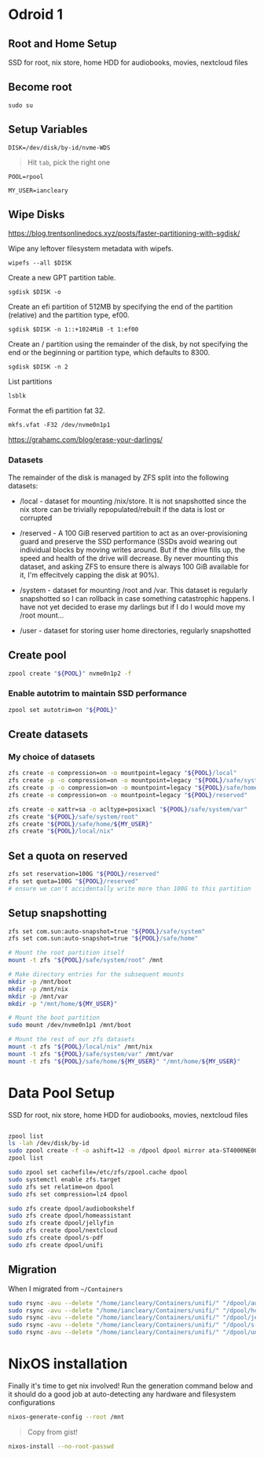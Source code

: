 # Odroid 1

## Root and Home Setup

SSD for root, nix store, home
HDD for audiobooks, movies, nextcloud files

## Become root

`sudo su`

## Setup Variables

`DISK=/dev/disk/by-id/nvme-WDS`

> Hit `tab`, pick the right one

`POOL=rpool`

`MY_USER=iancleary`

## Wipe Disks

<https://blog.trentsonlinedocs.xyz/posts/faster-partitioning-with-sgdisk/>

Wipe any leftover filesystem metadata with wipefs.

`wipefs --all $DISK`

Create a new GPT partition table.

`sgdisk $DISK -o`

Create an efi partition of 512MB by specifying the end of the partition (relative) and the partition type, ef00.

`sgdisk $DISK -n 1::+1024MiB -t 1:ef00`

Create an / partition using the remainder of the disk, by not specifying the end or the beginning or partition type, which defaults to 8300.

`sgdisk $DISK -n 2`

List partitions

`lsblk`

Format the efi partition fat 32.

`mkfs.vfat -F32 /dev/nvme0n1p1`

<https://grahamc.com/blog/erase-your-darlings/>

### Datasets

The remainder of the disk is managed by ZFS split into the following datasets:

- /local - dataset for mounting /nix/store. It is not snapshotted since the nix store can be trivially repopulated/rebuilt if the data is lost or corrupted

- /reserved - A 100 GiB reserved partition to act as an over-provisioning guard and preserve the SSD performance (SSDs avoid wearing out individual blocks by moving writes around. But if the drive fills up, the speed and health of the drive will decrease. By never mounting this dataset, and asking ZFS to ensure there is always 100 GiB available for it, I'm effecitvely capping the disk at 90%).

- /system - dataset for mounting /root and /var. This dataset is regularly snapshotted so I can rollback in case something catastrophic happens. I have not yet decided to erase my darlings but if I do I would move my /root mount...

- /user - dataset for storing user home directories, regularly snapshotted

## Create pool

```bash
zpool create "${POOL}" nvme0n1p2 -f
```

### Enable autotrim to maintain SSD performance

```bash
zpool set autotrim=on "${POOL}"
```

## Create datasets

### My choice of datasets

```bash
zfs create -o compression=on -o mountpoint=legacy "${POOL}/local"
zfs create -p -o compression=on -o mountpoint=legacy "${POOL}/safe/system"
zfs create -p -o compression=on -o mountpoint=legacy "${POOL}/safe/home"
zfs create -o compression=on -o mountpoint=legacy "${POOL}/reserved"
```

```bash
zfs create -o xattr=sa -o acltype=posixacl "${POOL}/safe/system/var"
zfs create "${POOL}/safe/system/root"
zfs create "${POOL}/safe/home/${MY_USER}"
zfs create "${POOL}/local/nix"
```

## Set a quota on reserved

```bash
zfs set reservation=100G "${POOL}/reserved"
zfs set quota=100G "${POOL}/reserved"
# ensure we can't accidentally write more than 100G to this partition
```

## Setup snapshotting
```bash
zfs set com.sun:auto-snapshot=true "${POOL}/safe/system"
zfs set com.sun:auto-snapshot=true "${POOL}/safe/home"
```

```bash
# Mount the root partition itself
mount -t zfs "${POOL}/safe/system/root" /mnt

# Make directory entries for the subsequent mounts
mkdir -p /mnt/boot
mkdir -p /mnt/nix
mkdir -p /mnt/var
mkdir -p "/mnt/home/${MY_USER}"

# Mount the boot partition
sudo mount /dev/nvme0n1p1 /mnt/boot

# Mount the rest of our zfs datasets
mount -t zfs "${POOL}/local/nix" /mnt/nix
mount -t zfs "${POOL}/safe/system/var" /mnt/var
mount -t zfs "${POOL}/safe/home/${MY_USER}" "/mnt/home/${MY_USER}"
```

# Data Pool Setup


SSD for root, nix store, home
HDD for audiobooks, movies, nextcloud files

```bash

zpool list
ls -lah /dev/disk/by-id
sudo zpool create -f -o ashift=12 -m /dpool dpool mirror ata-ST4000NE001-2MA101_WS24QMP8 ata-ST4000NE001-2MA101_WS227C59
zpool list

sudo zpool set cachefile=/etc/zfs/zpool.cache dpool                                                                    
sudo systemctl enable zfs.target
sudo zfs set relatime=on dpool
sudo zfs set compression=lz4 dpool

sudo zfs create dpool/audiobookshelf
sudo zfs create dpool/homeassistant
sudo zfs create dpool/jellyfin
sudo zfs create dpool/nextcloud
sudo zfs create dpool/s-pdf
sudo zfs create dpool/unifi
```

## Migration 

When I migrated from `~/Containers`

```bash
sudo rsync -avu --delete "/home/iancleary/Containers/unifi/" "/dpool/audiobookshelf/"
sudo rsync -avu --delete "/home/iancleary/Containers/unifi/" "/dpool/homeassistant/"
sudo rsync -avu --delete "/home/iancleary/Containers/unifi/" "/dpool/jellyfin/"
sudo rsync -avu --delete "/home/iancleary/Containers/unifi/" "/dpool/s-pdf/"
sudo rsync -avu --delete "/home/iancleary/Containers/unifi/" "/dpool/unifi/"
```


# NixOS installation

Finally it's time to get nix involved! Run the generation command below and
it should do a good job at auto-detecting any hardware and filesystem configurations

```bash
nixos-generate-config --root /mnt
```

> Copy from gist!

```bash
nixos-install --no-root-passwd
```